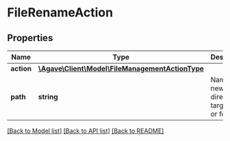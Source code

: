 # FileRenameAction

## Properties
Name | Type | Description | Notes
------------ | ------------- | ------------- | -------------
**action** | [**\Agave\Client\Model\FileManagementActionType**](FileManagementActionType.md) |  | 
**path** | **string** | Name of new directory or target file or folder. | 

[[Back to Model list]](../README.md#documentation-for-models) [[Back to API list]](../README.md#documentation-for-api-endpoints) [[Back to README]](../README.md)


